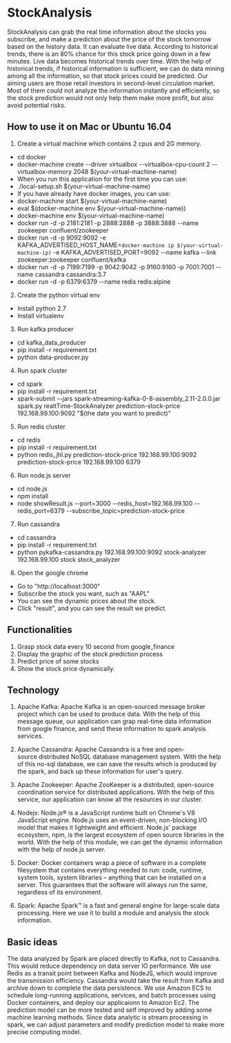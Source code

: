 # StockAnalysis
StockAnalysis can grab the real time information about the stocks you subscribe, and make a prediction about the price of the stock tomorrow based on the history data. It can evaluate live data. According to historical trends, there is an 80% chance for this stock price going down in a few minutes. Live data becomes historical trends over time. With the help of historical trends, if historical information is sufficient, we can do data mining among all the information, so that stock prices could be predicted.
Our aiming users are those retail investors in second-level circulation market. Most of them could not analyze the information instantly and efficiently, so the stock prediction would not only help them make more profit, but also avoid potential risks. 

## How to use it on Mac or Ubuntu 16.04
1. Create a virtual machine which contains 2 cpus and 2G memory.
+ cd docker 
+ docker-machine create --driver virtualbox --virtualbox-cpu-count 2 --virtualbox-memory 2048 $(your-virtual-machine-name)
+ When you run this application for the first time you can use:
+   ./local-setup.sh $(your-virtual-machine-name) 
+ If you have already have docker images, you can use:
+   docker-machine start $(your-virtual-machine-name)
+ eval $(docker-machine env $(your-virtual-machine-name))
+ docker-machine env $(your-virtual-machine-name)
+ docker run -d -p 2181:2181 -p 2888:2888 -p 3888:3888 --name zookeeper confluent/zookeeper
+ docker run -d -p 9092:9092 -e KAFKA_ADVERTISED_HOST_NAME=`docker-machine ip $(your-virtual-machine-ip)` -e KAFKA_ADVERTISED_PORT=9092 --name kafka --link zookeeper:zookeeper confluent/kafka
+ docker run -d -p 7199:7199 -p 9042:9042 -p 9160:9160 -p 7001:7001 --name cassandra cassandra:3.7
+ docker run -d -p 6379:6379 --name redis redis:alpine

2. Create the python virtual env
+ Install python 2.7
+ Install virtualenv

3. Run kafka producer
+ cd kafka_data_producer
+ pip install -r requirement.txt
+ python data-producer.py

4. Run spark cluster
+ cd spark
+ pip install -r requirement.txt
+ spark-submit --jars spark-streaming-kafka-0-8-assembly_2.11-2.0.0.jar spark.py realtTime-StockAnalyzer prediction-stock-price 192.168.99.100:9092 "$(the date you want to predict)"

5. Run redis cluster
+ cd redis
+ pip install -r requirement.txt
+ python redis_jhl.py prediction-stock-price 192.168.99.100:9092 prediction-stock-price 192.168.99.100 6379

6. Run node.js server
+ cd node.js
+ npm install
+ node showResult.js --port=3000 --redis_host=192.168.99.100 --redis_port=6379 --subscribe_topic=prediction-stock-price

7. Run cassandra
+ cd cassandra
+ pip install -r requirement.txt
+ python pykafka-cassandra.py 192.168.99.100:9092 stock-analyzer 192.168.99.100 stock stock_analyzer

8. Open the google chrome
+ Go to "http://localhost:3000"
+ Subscribe the stock you want, such as "AAPL"
+ You can see the dynamic prices about the stock.
+ Click "result", and you can see the result we predict.

## Functionalities
1. Grasp stock data every 10 second from google_finance
2. Display the graphic of the stock prediction process 
3. Predict price of some stocks
4. Show the stock price dynamically.

## Technology
1. Apache Kafka:
Apache Kafka is an open-sourced message broker project which can be used to produce data. With the help of this message queue, 
our application can grap real-time data information from google finance, and send these information to spark analysis services.

2. Apache Cassandra:
Apache Cassandra is a free and open-source distributed NoSQL database management system. With the help of this no-sql database, we can save the results which is produced by the spark, and back up these information for user's query. 

3. Apache Zookeeper:
Apache ZooKeeper is a distributed, open-source coordination service for distributed applications. With the help of this service, our application can know all the resources in our cluster. 

4. Nodejs:
Node.js® is a JavaScript runtime built on Chrome's V8 JavaScript engine. Node.js uses an event-driven, non-blocking I/O model that makes it lightweight and efficient. Node.js' package ecosystem, npm, is the largest ecosystem of open source libraries in the world. With the help of this module, we can get the dynamic information with the help of node.js server.

5. Docker:
Docker containers wrap a piece of software in a complete filesystem that contains everything needed to run: code, runtime, system tools, system libraries – anything that can be installed on a server. This guarantees that the software will always run the same, regardless of its environment.

6. Spark:
Apache Spark™ is a fast and general engine for large-scale data processing. Here we use it to build a module and analysis the stock information.

## Basic ideas
The data analyzed by Spark are placed directly to Kafka, not to Cassandra. This would reduce dependency on data server IO performance. We use Redis as a transit point between Kafka and NodeJS, which would improve the transmission efficiency. Cassandra would take the result from Kafka and archive down to complete the data persistence.
We use Amazon ECS to schedule long-running applications, services, and batch processes using Docker containers, and deploy our applicaionn to Amazon Ec2.
The prediction model can be more tested and self improved by adding some machine learning methods. Since data analytic is stream processing in spark, we can adjust parameters and modify prediction model to make more precise computing model. 




